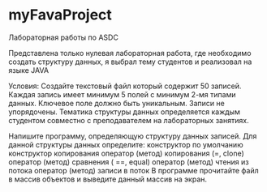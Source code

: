 # myFavaProject
Лабораторная работы по ASDC

Представлена только нулевая лабораторная работа, где необходимо создать структуру данных, 
я выбрал тему студентов и реализовал на языке JAVA

Условия:
Создайте текстовый файл который содержит 50 записей. Каждая запись имеет минимум 5 полей с минимум 2-мя типами данных. Ключевое поле должно быть уникальным. Записи не упорядочены. Тематика структуры данных определяется каждым студентом совместно с преподавателем на лабораторных занятиях.

Напишите программу, определяющую структуру данных записей. Для данной структуры данных определите:
конструктор по умолчанию 
конструктор копирования 
оператор (метод) копирования (=, clone) 
оператор (метод) сравнения ( ==, equal) 
оператор (метод) чтения из потока 
оператор (метод) записи в поток
В программе прочитайте файл в массив объектов и выведите данный массив на экран.
